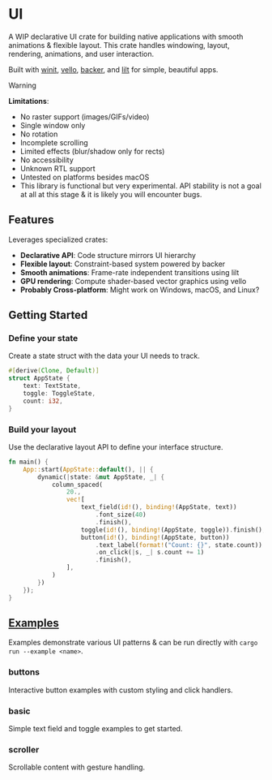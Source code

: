 # UI

A WIP declarative UI crate for building native applications with smooth animations & flexible layout. This crate handles windowing, layout, rendering, animations, and user interaction.

Built with [winit](https://github.com/rust-windowing/winit), [vello](https://github.com/linebender/vello), [backer](https://github.com/cyypherus/backer), and [lilt](https://github.com/cyypherus/lilt) for simple, beautiful apps.

> [!WARNING]
> **Limitations**:
>
> - No raster support (images/GIFs/video)
> - Single window only
> - No rotation
> - Incomplete scrolling
> - Limited effects (blur/shadow only for rects)
> - No accessibility
> - Unknown RTL support
> - Untested on platforms besides macOS
> - This library is functional but very experimental. API stability is not a goal at all at this stage & it is likely you will encounter bugs.

## Features

Leverages specialized crates:

- **Declarative API**: Code structure mirrors UI hierarchy
- **Flexible layout**: Constraint-based system powered by backer
- **Smooth animations**: Frame-rate independent transitions using lilt
- **GPU rendering**: Compute shader-based vector graphics using vello
- **Probably Cross-platform**: Might work on Windows, macOS, and Linux?

## Getting Started

### Define your state

Create a state struct with the data your UI needs to track.

```rust
#[derive(Clone, Default)]
struct AppState {
    text: TextState,
    toggle: ToggleState,
    count: i32,
}
```

### Build your layout

Use the declarative layout API to define your interface structure.

```rust
fn main() {
    App::start(AppState::default(), || {
        dynamic(|state: &mut AppState, _| {
            column_spaced(
                20.,
                vec![
                    text_field(id!(), binding!(AppState, text))
                        .font_size(40)
                        .finish(),
                    toggle(id!(), binding!(AppState, toggle)).finish(),
                    button(id!(), binding!(AppState, button))
                        .text_label(format!("Count: {}", state.count))
                        .on_click(|s, _| s.count += 1)
                        .finish(),
                ],
            )
        })
    });
}
```

## [Examples](examples/)

Examples demonstrate various UI patterns & can be run directly with `cargo run --example <name>`.

### buttons

Interactive button examples with custom styling and click handlers.

### basic

Simple text field and toggle examples to get started.

### scroller

Scrollable content with gesture handling.
